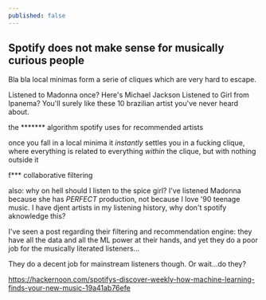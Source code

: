 ```yaml
---
published: false
---
```

## Spotify does not make sense for musically curious people

Bla bla local minimas form a serie of cliques which are very hard to escape. 

Listened to Madonna once? Here's Michael Jackson
Listened to Girl from Ipanema? You'll surely like these 10 brazilian artist you've never heard about.

the ******* algorithm spotify uses for recommended artists

once you fall in a local minima it _instantly_ settles you in a fucking clique, where everything is related to everything _within_ the clique, but with nothing outside it

f*** collaborative filtering

also: why on hell should I listen to the spice girl? I've listened Madonna because she has *PERFECT* production, not because I love '90 teenage music. I have djent artists in my listening history, why don't spotify aknowledge this?


I've seen a post regarding their filtering and recommendation engine: they have all the data and all the ML power at their hands, and yet they do a poor job for the musically literated listeners...


They do a decent job for mainstream listeners though. Or wait...do they?

https://hackernoon.com/spotifys-discover-weekly-how-machine-learning-finds-your-new-music-19a41ab76efe
